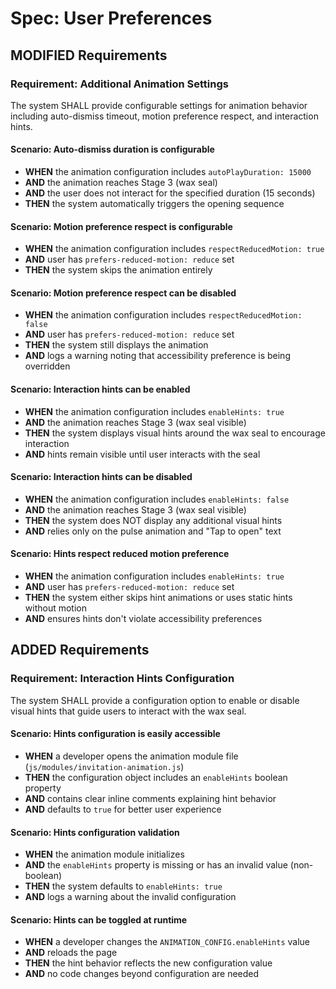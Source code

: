 # Spec: User Preferences

## MODIFIED Requirements

### Requirement: Additional Animation Settings
The system SHALL provide configurable settings for animation behavior including auto-dismiss timeout, motion preference respect, and interaction hints.

#### Scenario: Auto-dismiss duration is configurable
- **WHEN** the animation configuration includes `autoPlayDuration: 15000`
- **AND** the animation reaches Stage 3 (wax seal)
- **AND** the user does not interact for the specified duration (15 seconds)
- **THEN** the system automatically triggers the opening sequence

#### Scenario: Motion preference respect is configurable
- **WHEN** the animation configuration includes `respectReducedMotion: true`
- **AND** user has `prefers-reduced-motion: reduce` set
- **THEN** the system skips the animation entirely

#### Scenario: Motion preference respect can be disabled
- **WHEN** the animation configuration includes `respectReducedMotion: false`
- **AND** user has `prefers-reduced-motion: reduce` set
- **THEN** the system still displays the animation
- **AND** logs a warning noting that accessibility preference is being overridden

#### Scenario: Interaction hints can be enabled
- **WHEN** the animation configuration includes `enableHints: true`
- **AND** the animation reaches Stage 3 (wax seal visible)
- **THEN** the system displays visual hints around the wax seal to encourage interaction
- **AND** hints remain visible until user interacts with the seal

#### Scenario: Interaction hints can be disabled
- **WHEN** the animation configuration includes `enableHints: false`
- **AND** the animation reaches Stage 3 (wax seal visible)
- **THEN** the system does NOT display any additional visual hints
- **AND** relies only on the pulse animation and "Tap to open" text

#### Scenario: Hints respect reduced motion preference
- **WHEN** the animation configuration includes `enableHints: true`
- **AND** user has `prefers-reduced-motion: reduce` set
- **THEN** the system either skips hint animations or uses static hints without motion
- **AND** ensures hints don't violate accessibility preferences

## ADDED Requirements

### Requirement: Interaction Hints Configuration
The system SHALL provide a configuration option to enable or disable visual hints that guide users to interact with the wax seal.

#### Scenario: Hints configuration is easily accessible
- **WHEN** a developer opens the animation module file (`js/modules/invitation-animation.js`)
- **THEN** the configuration object includes an `enableHints` boolean property
- **AND** contains clear inline comments explaining hint behavior
- **AND** defaults to `true` for better user experience

#### Scenario: Hints configuration validation
- **WHEN** the animation module initializes
- **AND** the `enableHints` property is missing or has an invalid value (non-boolean)
- **THEN** the system defaults to `enableHints: true`
- **AND** logs a warning about the invalid configuration

#### Scenario: Hints can be toggled at runtime
- **WHEN** a developer changes the `ANIMATION_CONFIG.enableHints` value
- **AND** reloads the page
- **THEN** the hint behavior reflects the new configuration value
- **AND** no code changes beyond configuration are needed
